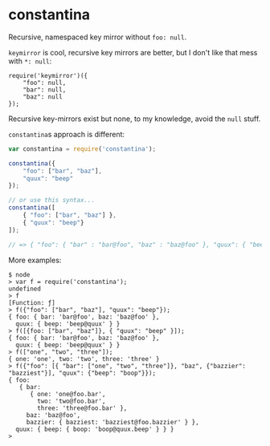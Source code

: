 # constantina

Recursive, namespaced key mirror without `foo: null`.

`keymirror` is cool, recursive key mirrors are better, but 
I don't like that mess with `*: null`:

```
require('keymirror')({
	"foo": null,
	"bar": null,
	"baz": null
});

```

Recursive key-mirrors exist but none, to my knowledge, avoid the `null` stuff.

`constantina`s approach is different:

```javascript
var constantina = require('constantina');

constantina({
	"foo": ["bar", "baz"],
	"quux": "beep"
});

// or use this syntax...
constantina([
	{ "foo": ["bar", "baz"] },
	{ "quux": "beep"}
]);

// => { "foo": { "bar" : "bar@foo", "baz" : "baz@foo" }, "quux": { "beep": "beep@quux" } }
```


More examples:

```
$ node
> var f = require('constantina');
undefined
> f
[Function: ƒ]
> f({"foo": ["bar", "baz"], "quux": "beep"});
{ foo: { bar: 'bar@foo', baz: 'baz@foo' },
  quux: { beep: 'beep@quux' } }
> f([{foo: ["bar", "baz"]}, { "quux": "beep" }]);
{ foo: { bar: 'bar@foo', baz: 'baz@foo' },
  quux: { beep: 'beep@quux' } }
> f(["one", "two", "three"]);
{ one: 'one', two: 'two', three: 'three' }
> f({"foo": [{ "bar": ["one", "two", "three"]}, "baz", {"bazzier": "bazziest"}], "quux": {"beep": "boop"}});
{ foo: 
   { bar: 
      { one: 'one@foo.bar',
        two: 'two@foo.bar',
        three: 'three@foo.bar' },
     baz: 'baz@foo',
     bazzier: { bazziest: 'bazziest@foo.bazzier' } },
  quux: { beep: { boop: 'boop@quux.beep' } } }
> 
```

